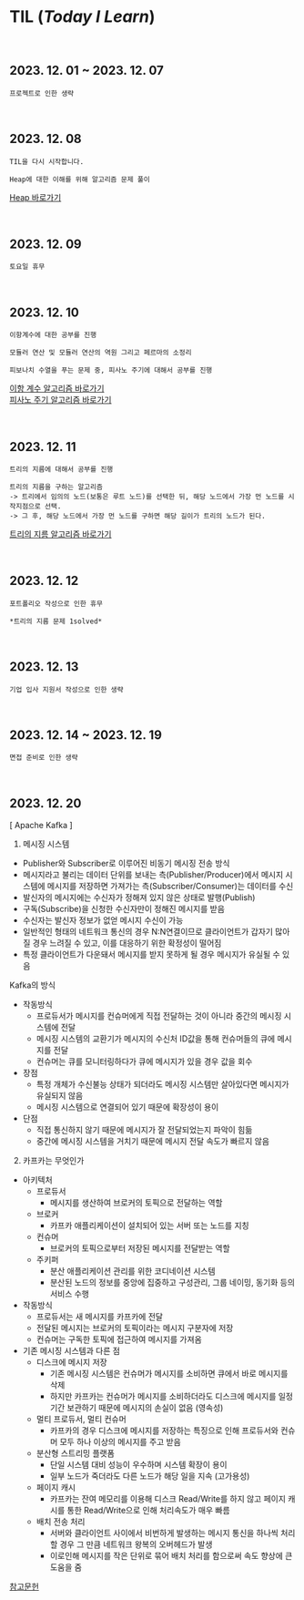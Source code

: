 # TIL (_Today I Learn_)

<br>

## 2023. 12. 01 ~ 2023. 12. 07

```
프로젝트로 인한 생략
```

<br>

## 2023. 12. 08

```
TIL을 다시 시작합니다.

Heap에 대한 이해를 위해 알고리즘 문제 풀이
```
[Heap 바로가기](https://github.com/Semibro/DataStructure_Algorithm/blob/main/Data_Structure/Heap.md)

<br>

## 2023. 12. 09

```
토요일 휴무
```

<br>

## 2023. 12. 10

```
이항계수에 대한 공부를 진행

모듈러 연산 및 모듈러 연산의 역원 그리고 페르마의 소정리

피보나치 수열을 푸는 문제 중, 피사노 주기에 대해서 공부를 진행
```
[이항 계수 알고리즘 바로가기](https://github.com/Semibro/DataStructure_Algorithm/blob/main/Algorithm/Binomial-Coefficient.md) <br/>
[피사노 주기 알고리즘 바로가기](https://github.com/Semibro/DataStructure_Algorithm/blob/main/Algorithm/Fibonacci_PisanoPeriod.md)

<br/>

## 2023. 12. 11

```
트리의 지름에 대해서 공부를 진행

트리의 지름을 구하는 알고리즘
-> 트리에서 임의의 노드(보통은 루트 노드)를 선택한 뒤, 해당 노드에서 가장 먼 노드를 시작지점으로 선택.
-> 그 후, 해당 노드에서 가장 먼 노드를 구하면 해당 길이가 트리의 노드가 된다.
```
[트리의 지름 알고리즘 바로가기](https://github.com/Semibro/DataStructure_Algorithm/blob/main/Algorithm/Tree-Diameter.md)

<br/>

## 2023. 12. 12

```
포트폴리오 작성으로 인한 휴무

*트리의 지름 문제 1solved*
```

<br/>

## 2023. 12. 13

```
기업 입사 지원서 작성으로 인한 생략
```

<br/>

## 2023. 12. 14 ~ 2023. 12. 19

```
면접 준비로 인한 생략
```

<br/>

## 2023. 12. 20

[ Apache Kafka ]

1. 메시징 시스템
  - Publisher와 Subscriber로 이루어진 비동기 메시징 전송 방식
  - 메시지라고 불리는 데이터 단위를 보내는 측(Publisher/Producer)에서 메시지 시스템에 메시지를 저장하면 가져가는 측(Subscriber/Consumer)는 데이터를 수신
  - 발신자의 메시지에는 수신자가 정해져 있지 않은 상태로 발행(Publish)
  - 구독(Subscribe)을 신청한 수신자만이 정해진 메시지를 받음
  - 수신자는 발신자 정보가 없얻 메시지 수신이 가능
  - 일반적인 형태의 네트워크 통신의 경우 N:N연결이므로 클라이언트가 갑자기 많아질 경우 느려질 수 있고, 이를 대응하기 위한 확정성이 떨어짐
  - 특정 클라이언트가 다운돼서 메시지를 받지 못하게 될 경우 메시지가 유실될 수 있음

Kafka의 방식
  - 작동방식
    - 프로듀서가 메시지를 컨슈머에게 직접 전달하는 것이 아니라 중간의 메시징 시스템에 전달
    - 메시징 시스템의 교환기가 메시지의 수신처 ID값을 통해 컨슈머들의 큐에 메시지를 전달
    - 컨슈머는 큐를 모니터링하다가 큐에 메시지가 있을 경우 값을 회수
  - 장점
    - 특정 개체가 수신불능 상태가 되더라도 메시징 시스템만 살아있다면 메시지가 유실되지 않음
    - 메시징 시스템으로 연결되어 있기 때문에 확장성이 용이
  - 단점
    - 직접 통신하지 않기 때문에 메시지가 잘 전달되었는지 파악이 힘듦
    - 중간에 메시징 시스템을 거치기 때문에 메시지 전달 속도가 빠르지 않음

2. 카프카는 무엇인가

  - 아키텍처
    - 프로듀서
      - 메시지를 생산하여 브로커의 토픽으로 전달하는 역할
    - 브로커
      - 카프카 애플리케이션이 설치되어 있는 서버 또는 노드를 지칭
    - 컨슈머
      - 브로커의 토픽으로부터 저장된 메시지를 전달받는 역할
    - 주키퍼
      - 분산 애플리케이션 관리를 위한 코디네이션 시스템
      - 분산된 노드의 정보를 중앙에 집중하고 구성관리, 그룹 네이밍, 동기화 등의 서비스 수행
  - 작동방식
    - 프로듀서는 새 메시지를 카프카에 전달
    - 전달된 메시지는 브로커의 토픽이라는 메시지 구분자에 저장
    - 컨슈머는 구독한 토픽에 접근하여 메시지를 가져옴
  - 기존 메시징 시스템과 다른 점
    - 디스크에 메시지 저장
      - 기존 메시징 시스템은 컨슈머가 메시지를 소비하면 큐에서 바로 메시지를 삭제
      - 하지만 카프카는 컨슈머가 메시지를 소비하더라도 디스크에 메시지를 일정기간 보관하기 때문에 메시지의 손실이 없음 (영속성)
    - 멀티 프로듀서, 멀티 컨슈머
      - 카프카의 경우 디스크에 메시지를 저장하는 특징으로 인해 프로듀서와 컨슈머 모두 하나 이상의 메시지를 주고 받음
    - 분산형 스트리밍 플랫폼
      - 단일 시스템 대비 성능이 우수하며 시스템 확장이 용이
      - 일부 노드가 죽더라도 다른 노드가 해당 일을 지속 (고가용성)
    - 페이지 캐시
      - 카프카는 잔여 메모리를 이용해 디스크 Read/Write를 하지 않고 페이지 캐시를 통한 Read/Write으로 인해 처리속도가 매우 빠름
    - 배치 전송 처리
      - 서버와 클라이언트 사이에서 비번하게 발생하는 메시지 통신을 하나씩  처리할 경우 그 만큼 네트워크 왕복의 오버헤드가 발생
      - 이로인해 메시지를 작은 단위로 묶어 배치 처리를 함으로써 속도 향상에 큰 도움을 줌

[참고문헌](https://velog.io/@jaehyeong/Apache-Kafka%EC%95%84%ED%8C%8C%EC%B9%98-%EC%B9%B4%ED%94%84%EC%B9%B4%EB%9E%80-%EB%AC%B4%EC%97%87%EC%9D%B8%EA%B0%80)
